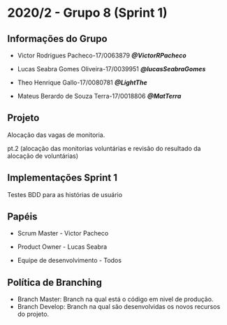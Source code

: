 # 2020/2 - Grupo 8 (Sprint 1)

## Informações do Grupo

 * Victor Rodrigues Pacheco-17/0063879
***@VictorRPacheco***

 * Lucas Seabra Gomes Oliveira-17/0039951
***@lucasSeabraGomes***

 * Theo Henrique Gallo-17/0080781
***@LightThe***

 * Mateus Berardo de Souza Terra-17/0018806
***@MatTerra***


## Projeto

Alocação das vagas de monitoria.

pt.2 (alocação das monitorias voluntárias e revisão do resultado da alocação de voluntárias)



## Implementações Sprint 1

Testes BDD para as histórias de usuário


## Papéis

 - Scrum Master - Victor Pacheco

 - Product Owner - Lucas Seabra

 - Equipe de desenvolvimento - Todos

## Política de Branching

- Branch Master: Branch na qual está o código em nivel de produção.
- Branch Develop: Branch na qual são desenvolvidas os novos recursos do projeto.  